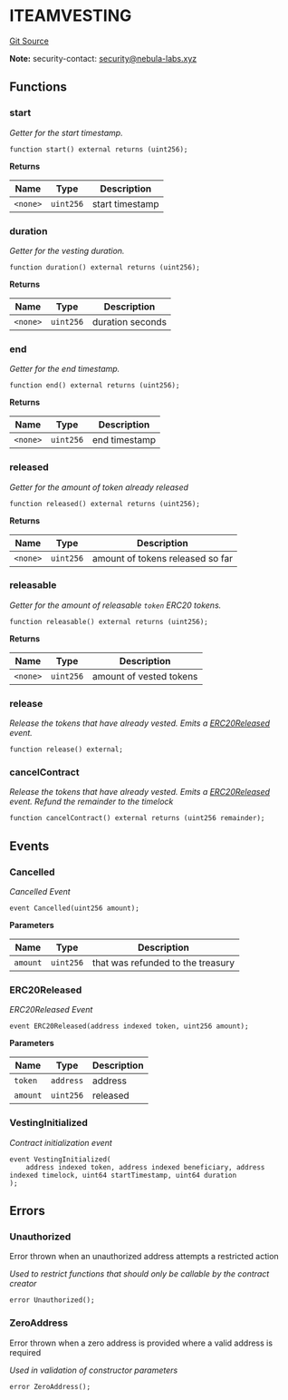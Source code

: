# ITEAMVESTING
[Git Source](https://github.com/nebula-labs-xyz/lendefi-dao/blob/282ea4ae9536ece009db3272e275bd3a38325c0a/contracts/interfaces/ITeamVesting.sol)

**Note:**
security-contact: security@nebula-labs.xyz


## Functions
### start

*Getter for the start timestamp.*


```solidity
function start() external returns (uint256);
```
**Returns**

|Name|Type|Description|
|----|----|-----------|
|`<none>`|`uint256`|start timestamp|


### duration

*Getter for the vesting duration.*


```solidity
function duration() external returns (uint256);
```
**Returns**

|Name|Type|Description|
|----|----|-----------|
|`<none>`|`uint256`|duration seconds|


### end

*Getter for the end timestamp.*


```solidity
function end() external returns (uint256);
```
**Returns**

|Name|Type|Description|
|----|----|-----------|
|`<none>`|`uint256`|end timestamp|


### released

*Getter for the amount of token already released*


```solidity
function released() external returns (uint256);
```
**Returns**

|Name|Type|Description|
|----|----|-----------|
|`<none>`|`uint256`|amount of tokens released so far|


### releasable

*Getter for the amount of releasable `token` ERC20 tokens.*


```solidity
function releasable() external returns (uint256);
```
**Returns**

|Name|Type|Description|
|----|----|-----------|
|`<none>`|`uint256`|amount of vested tokens|


### release

*Release the tokens that have already vested.
Emits a [ERC20Released](/contracts/interfaces/ITeamVesting.sol/interface.ITEAMVESTING.md#erc20released) event.*


```solidity
function release() external;
```

### cancelContract

*Release the tokens that have already vested.
Emits a [ERC20Released](/contracts/interfaces/ITeamVesting.sol/interface.ITEAMVESTING.md#erc20released) event.
Refund the remainder to the timelock*


```solidity
function cancelContract() external returns (uint256 remainder);
```

## Events
### Cancelled
*Cancelled Event*


```solidity
event Cancelled(uint256 amount);
```

**Parameters**

|Name|Type|Description|
|----|----|-----------|
|`amount`|`uint256`|that was refunded to the treasury|

### ERC20Released
*ERC20Released Event*


```solidity
event ERC20Released(address indexed token, uint256 amount);
```

**Parameters**

|Name|Type|Description|
|----|----|-----------|
|`token`|`address`|address|
|`amount`|`uint256`|released|

### VestingInitialized
*Contract initialization event*


```solidity
event VestingInitialized(
    address indexed token, address indexed beneficiary, address indexed timelock, uint64 startTimestamp, uint64 duration
);
```

## Errors
### Unauthorized
Error thrown when an unauthorized address attempts a restricted action

*Used to restrict functions that should only be callable by the contract creator*


```solidity
error Unauthorized();
```

### ZeroAddress
Error thrown when a zero address is provided where a valid address is required

*Used in validation of constructor parameters*


```solidity
error ZeroAddress();
```

